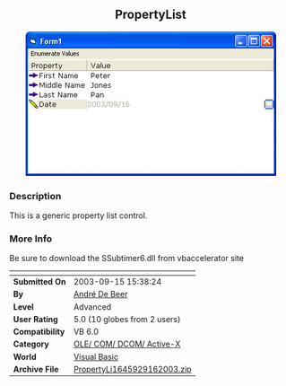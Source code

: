 ﻿<div align="center">

## PropertyList

<img src="PIC2003916215352524.jpg">
</div>

### Description

This is a generic property list control.
 
### More Info
 
Be sure to download the SSubtimer6.dll from vbaccelerator site


<span>             |<span>
---                |---
**Submitted On**   |2003-09-15 15:38:24
**By**             |[André De Beer](https://github.com/Planet-Source-Code/PSCIndex/blob/master/ByAuthor/andr-de-beer.md)
**Level**          |Advanced
**User Rating**    |5.0 (10 globes from 2 users)
**Compatibility**  |VB 6\.0
**Category**       |[OLE/ COM/ DCOM/ Active\-X](https://github.com/Planet-Source-Code/PSCIndex/blob/master/ByCategory/ole-com-dcom-active-x__1-29.md)
**World**          |[Visual Basic](https://github.com/Planet-Source-Code/PSCIndex/blob/master/ByWorld/visual-basic.md)
**Archive File**   |[PropertyLi1645929162003\.zip](https://github.com/Planet-Source-Code/andr-de-beer-propertylist__1-48526/archive/master.zip)








